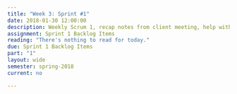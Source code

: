 ```yaml
---
title: "Week 3: Sprint #1"
date: 2018-01-30 12:00:00
description: Weekly Scrum 1, recap notes from client meeting, help with deliverables related to Sprint 1.
assignment: Sprint 1 Backlog Items
reading: "There's nothing to read for today."
due: Sprint 1 Backlog Items
part: "1"
layout: wide
semester: spring-2018
current: no

---
```

